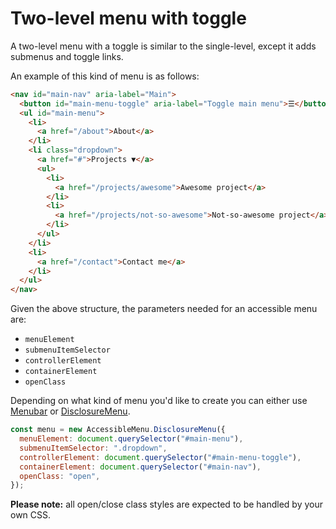 # Two-level menu with toggle

A two-level menu with a toggle is similar to the single-level, except it adds submenus and toggle links.

An example of this kind of menu is as follows:

```html
<nav id="main-nav" aria-label="Main">
  <button id="main-menu-toggle" aria-label="Toggle main menu">☰</button>
  <ul id="main-menu">
    <li>
      <a href="/about">About</a>
    </li>
    <li class="dropdown">
      <a href="#">Projects ▼</a>
      <ul>
        <li>
          <a href="/projects/awesome">Awesome project</a>
        </li>
        <li>
          <a href="/projects/not-so-awesome">Not-so-awesome project</a>
        </li>
      </ul>
    </li>
    <li>
      <a href="/contact">Contact me</a>
    </li>
  </ul>
</nav>
```

Given the above structure, the parameters needed for an accessible menu are:

- `menuElement`
- `submenuItemSelector`
- `controllerElement`
- `containerElement`
- `openClass`

Depending on what kind of menu you'd like to create you can either use [Menubar](../classes/Menubar.md) or [DisclosureMenu](../classes/DisclosureMenu.md).

```js
const menu = new AccessibleMenu.DisclosureMenu({
  menuElement: document.querySelector("#main-menu"),
  submenuItemSelector: ".dropdown",
  controllerElement: document.querySelector("#main-menu-toggle"),
  containerElement: document.querySelector("#main-nav"),
  openClass: "open",
});
```

**Please note:** all open/close class styles are expected to be handled by your own CSS.
